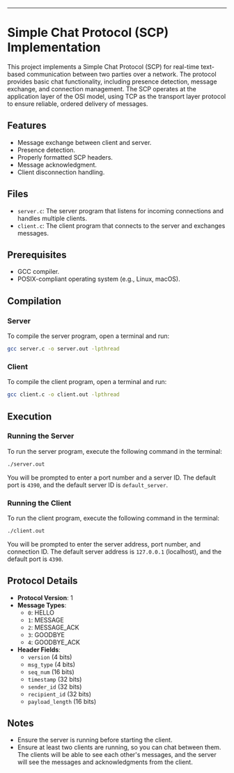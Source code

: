 ---

# Simple Chat Protocol (SCP) Implementation

This project implements a Simple Chat Protocol (SCP) for real-time text-based communication between two parties over a network. The protocol provides basic chat functionality, including presence detection, message exchange, and connection management. The SCP operates at the application layer of the OSI model, using TCP as the transport layer protocol to ensure reliable, ordered delivery of messages.

## Features

- Message exchange between client and server.
- Presence detection.
- Properly formatted SCP headers.
- Message acknowledgment.
- Client disconnection handling.

## Files

- `server.c`: The server program that listens for incoming connections and handles multiple clients.
- `client.c`: The client program that connects to the server and exchanges messages.

## Prerequisites

- GCC compiler.
- POSIX-compliant operating system (e.g., Linux, macOS).

## Compilation

### Server

To compile the server program, open a terminal and run:

```sh
gcc server.c -o server.out -lpthread
```

### Client

To compile the client program, open a terminal and run:

```sh
gcc client.c -o client.out -lpthread
```

## Execution

### Running the Server

To run the server program, execute the following command in the terminal:

```sh
./server.out
```

You will be prompted to enter a port number and a server ID. The default port is `4390`, and the default server ID is `default_server`.

### Running the Client

To run the client program, execute the following command in the terminal:

```sh
./client.out
```

You will be prompted to enter the server address, port number, and connection ID. The default server address is `127.0.0.1` (localhost), and the default port is `4390`.


## Protocol Details

- **Protocol Version**: 1
- **Message Types**:
  - `0`: HELLO
  - `1`: MESSAGE
  - `2`: MESSAGE_ACK
  - `3`: GOODBYE
  - `4`: GOODBYE_ACK
- **Header Fields**:
  - `version` (4 bits)
  - `msg_type` (4 bits)
  - `seq_num` (16 bits)
  - `timestamp` (32 bits)
  - `sender_id` (32 bits)
  - `recipient_id` (32 bits)
  - `payload_length` (16 bits)

## Notes

- Ensure the server is running before starting the client.
- Ensure at least two clients are running, so you can chat between them. The clients will be able to see each other's messages, and the server will see the messages and acknowledgments from the client.
